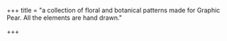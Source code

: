 +++
title = "a collection of floral and botanical patterns made for Graphic Pear. All the elements are hand drawn."

+++
